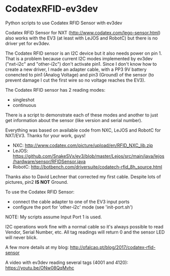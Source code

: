 # CodatexRFID-ev3dev
Python scripts to use Codatex RFID Sensor with ev3dev

Codatex RFID Sensor for NXT (http://www.codatex.com/lego-sensor.html) also works with the EV3 (at least with LeJOS and RobotC) but there is no driver yet for ev3dev.

The Codatex RFID sensor is an I2C device but it also needs power on pin 1. That is a problem because current I2C modes implemented by ev3dev ("nxt-i2c" and "other-i2c") don't activate pin1. Since I don't know how to create a new driver, I made an adapter cable, with a PP3 9V battery conencted to pin1 (Analog Voltage) and pin3 (Ground) of the sensor (to prevent damage I cut the first wire so no voltage reaches the EV3).

The Codatex RFID sensor has 2 reading modes:
- singleshot
- continuous

There is a script to demonstrate each of these modes and another to just get information about the sensor (like version and serial number).

Everything was based on available code from NXC, LeJOS and RobotC for NXT/EV3. Thanks for your work, guys!

- NXC:
 http://www.codatex.com/picture/upload/en/RFID_NXC_lib.zip
- LeJOS:
 https://github.com/SnakeSVx/ev3/blob/master/Lejos/src/main/java/lejos/hardware/sensor/RFIDSensor.java
- RobotC:
 http://botbench.com/driversuite/codatech-rfid_8h_source.html


Thanks also to David Lechner that corrected my first cable. Despite lots of pictures, pin2 **IS NOT** Ground.

To use the Codatex RFID Sensor:
- connect the cable adapter to one of the EV3 input ports
- configure the port for 'other-i2c' mode (see 'init-port.sh')

NOTE: My scripts assume Input Port 1 is used.

I2C operations work fine with a normal cable so it's always possible to read Vendor, Serial Number, etc. All tag readings will return 0 and the sensor LED will never blick.

A few more details at my blog:
http://ofalcao.pt/blog/2017/codatex-rfid-sensor

A video with ev3dev reading several tags (4001 and 4120):
https://youtu.be/ONw08QqMvhc
